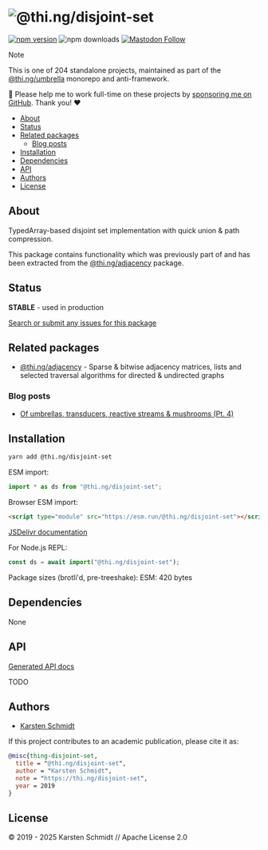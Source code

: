 <!-- This file is generated - DO NOT EDIT! -->
<!-- Please see: https://github.com/thi-ng/umbrella/blob/develop/CONTRIBUTING.md#changes-to-readme-files -->
# ![@thi.ng/disjoint-set](https://raw.githubusercontent.com/thi-ng/umbrella/develop/assets/banners/thing-disjoint-set.svg?58be4092)

[![npm version](https://img.shields.io/npm/v/@thi.ng/disjoint-set.svg)](https://www.npmjs.com/package/@thi.ng/disjoint-set)
![npm downloads](https://img.shields.io/npm/dm/@thi.ng/disjoint-set.svg)
[![Mastodon Follow](https://img.shields.io/mastodon/follow/109331703950160316?domain=https%3A%2F%2Fmastodon.thi.ng&style=social)](https://mastodon.thi.ng/@toxi)

> [!NOTE]
> This is one of 204 standalone projects, maintained as part
> of the [@thi.ng/umbrella](https://github.com/thi-ng/umbrella/) monorepo
> and anti-framework.
>
> 🚀 Please help me to work full-time on these projects by [sponsoring me on
> GitHub](https://github.com/sponsors/postspectacular). Thank you! ❤️

- [About](#about)
- [Status](#status)
- [Related packages](#related-packages)
  - [Blog posts](#blog-posts)
- [Installation](#installation)
- [Dependencies](#dependencies)
- [API](#api)
- [Authors](#authors)
- [License](#license)

## About

TypedArray-based disjoint set implementation with quick union & path compression.

This package contains functionality which was previously part of and has been
extracted from the [@thi.ng/adjacency](https://thi.ng/adjacency) package.

## Status

**STABLE** - used in production

[Search or submit any issues for this package](https://github.com/thi-ng/umbrella/issues?q=%5Bdisjoint-set%5D+in%3Atitle)

## Related packages

- [@thi.ng/adjacency](https://github.com/thi-ng/umbrella/tree/develop/packages/adjacency) - Sparse & bitwise adjacency matrices, lists and selected traversal algorithms for directed & undirected graphs

### Blog posts

- [Of umbrellas, transducers, reactive streams & mushrooms (Pt. 4)](https://github.com/thi-ng/blog/blob/main/2019/20190314-of-umbrellas-transducers-reactive-streams-pt4.md)

## Installation

```bash
yarn add @thi.ng/disjoint-set
```

ESM import:

```ts
import * as ds from "@thi.ng/disjoint-set";
```

Browser ESM import:

```html
<script type="module" src="https://esm.run/@thi.ng/disjoint-set"></script>
```

[JSDelivr documentation](https://www.jsdelivr.com/)

For Node.js REPL:

```js
const ds = await import("@thi.ng/disjoint-set");
```

Package sizes (brotli'd, pre-treeshake): ESM: 420 bytes

## Dependencies

None

## API

[Generated API docs](https://docs.thi.ng/umbrella/disjoint-set/)

TODO

## Authors

- [Karsten Schmidt](https://thi.ng)

If this project contributes to an academic publication, please cite it as:

```bibtex
@misc{thing-disjoint-set,
  title = "@thi.ng/disjoint-set",
  author = "Karsten Schmidt",
  note = "https://thi.ng/disjoint-set",
  year = 2019
}
```

## License

&copy; 2019 - 2025 Karsten Schmidt // Apache License 2.0
